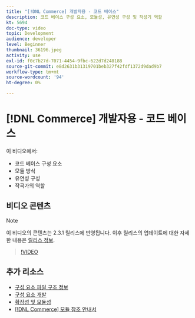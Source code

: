 ```yaml
---
title: "[!DNL Commerce] 개발자용 - 코드 베이스"
description: 코드 베이스 구성 요소, 모듈성, 유연성 구성 및 작성기 역할
kt: 5694
doc-type: video
topic: Development
audience: developer
level: Beginner
thumbnail: 36196.jpeg
activity: use
exl-id: f0c7b27d-7071-4454-9fbc-622d7d248188
source-git-commit: e8d2631b31319701beb327f42fdf1372d9dad9b7
workflow-type: tm+mt
source-wordcount: '94'
ht-degree: 0%

---
```


# [!DNL Commerce] 개발자용 - 코드 베이스

이 비디오에서:

- 코드 베이스 구성 요소
- 모듈 방식
- 유연성 구성
- 작곡가의 역할

## 비디오 콘텐츠

>[!NOTE]
>
>이 비디오의 콘텐츠는 2.3.1 릴리스에 반영됩니다. 이후 릴리스의 업데이트에 대한 자세한 내용은 [릴리스 정보](https://experienceleague.adobe.com/docs/commerce-operations/release/notes/overview.html).

>[!VIDEO](https://video.tv.adobe.com/v/36196?quality=12&learn=on)

## 추가 리소스

- [구성 요소 파일 구조 정보](https://developer.adobe.com/commerce/php/development/prepare/component-file-structure/)
- [구성 요소 개발](https://developer.adobe.com/commerce/php/development/components/)
- [확장성 및 모듈성](https://developer.adobe.com/commerce/php/architecture/modules/)
- [[!DNL Commerce] 모듈 참조 안내서](https://developer.adobe.com/commerce/php/module-reference/)
